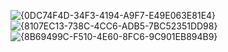 ![{0DC74F4D-34F3-4194-A9F7-E49E063E81E4}](https://github.com/user-attachments/assets/fca27680-d9be-465f-bda8-4ef03d0df670)
![{8107EC13-738C-4CC6-ADB5-7BC52351DD98}](https://github.com/user-attachments/assets/e57b5ef9-4b2d-4f4d-87d1-1d342bf4dbd0)
![{8B69499C-F510-4E60-8FC6-9C901EB894B9}](https://github.com/user-attachments/assets/a79b58cf-a135-45b9-bef8-10d6143814ff)

